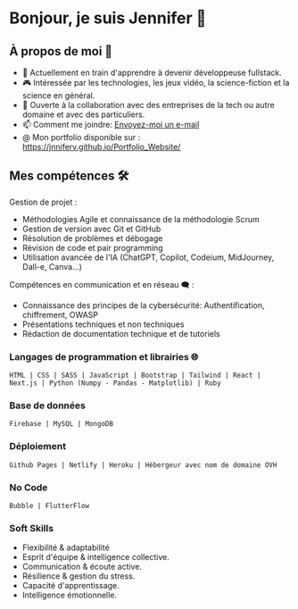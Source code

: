 # Bonjour, je suis Jennifer 👋

## À propos de moi 🚀

- 🌱 Actuellement en train d'apprendre à devenir développeuse fullstack.
- 🎮 Intéressée par les technologies, les jeux vidéo, la science-fiction et la science en général.
- 🤝 Ouverte à la collaboration avec des entreprises de la tech ou autre domaine et avec des particuliers.
- 📫 Comment me joindre: [Envoyez-moi un e-mail](mailto:contact.jenv@gmail.com)
- @ Mon portfolio disponible sur : https://jnniferv.github.io/Portfolio_Website/

## Mes compétences 🛠️

Gestion de projet :
- Méthodologies Agile et connaissance de la méthodologie Scrum
- Gestion de version avec Git et GitHub
- Résolution de problèmes et débogage
- Révision de code et pair programming
- Utilisation avancée de l'IA (ChatGPT, Copilot, Codeium, MidJourney, Dall-e, Canva...)

Compétences en communication et en réseau 🗨️ :
- Connaissance des principes de la cybersécurité: Authentification, chiffrement, OWASP
- Présentations techniques et non techniques
- Rédaction de documentation technique et de tutoriels

### Langages de programmation et librairies 🌐

```text
HTML | CSS | SASS | JavaScript | Bootstrap | Tailwind | React | Next.js | Python (Numpy - Pandas - Matplotlib) | Ruby
```
### Base de données

```text
Firebase | MySQL | MongoDB
```
### Déploiement

```text
Github Pages | Netlify | Heroku | Hébergeur avec nom de domaine OVH
```

### No Code

```text
Bubble | FlutterFlow
```

### Soft Skills

- Flexibilité & adaptabilité
- Esprit d'équipe & intelligence collective.
- Communication & écoute active.
- Résilience & gestion du stress.
- Capacité d'apprentissage.
- Intelligence émotionnelle.
